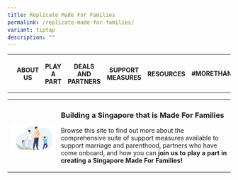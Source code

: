 ```yaml
---
title: Replicate Made For Families
permalink: /replicate-made-for-families/
variant: tiptap
description: ""
---
```

<table style="minWidth: 175px">
<colgroup>
<col>
<col>
<col>
<col>
<col>
<col>
<col>
</colgroup>
<tbody>
<tr>
<th rowspan="1" colspan="1">
<p></p>
<div class="isomer-image-wrapper">
<img style="width: 100%" height="auto" width="100%" alt="" src="/images/Screenshot_2024_05_17_164508.png">
</div>
</th>
<th rowspan="1" colspan="1">
<p></p>
<p>ABOUT US</p>
</th>
<th rowspan="1" colspan="1">
<p>PLAY A PART</p>
</th>
<th rowspan="1" colspan="1">
<p>DEALS AND PARTNERS</p>
</th>
<th rowspan="1" colspan="1">
<p>SUPPORT MEASURES</p>
</th>
<th rowspan="1" colspan="1">
<p>RESOURCES</p>
</th>
<td rowspan="1" colspan="1">
<p><strong>#MORETHANENOUGH</strong>
</p>
</td>
</tr>
</tbody>
</table>
<table style="minWidth: 50px">
<colgroup>
<col>
<col>
</colgroup>
<tbody>
<tr>
<td rowspan="1" colspan="1">
<p></p>
<div class="isomer-image-wrapper">
<img style="width: 100%" height="auto" width="100%" alt="" src="/images/Screenshot_2024_05_17_170359.png">
</div>
</td>
<td rowspan="1" colspan="1">
<h3><strong>Building a Singapore that is Made For Families</strong></h3>
<p>Browse this site to find out more about the comprehensive suite of support
measures available to support marriage and parenthood, partners who have
come onboard, and how you can <strong>join us to play a part in creating a Singapore Made For Families!&nbsp;</strong>
</p>
</td>
</tr>
</tbody>
</table>
<p></p>